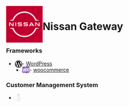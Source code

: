 <img align="left" src="download.png" style="text-align: center;" height="100px" width="100px">

# Nissan Gateway 

#
### Frameworks

* <img align="left" src="logo1.png" style="text-align: center;" height="20" width="20"> - [WordPress](https://wordpress.com/)
* <img align="left" src="logo2.png" style="text-align: center;" height="20" width="20"> - [woocommerce](https//https://woocommerce.com/)

### Customer Management System

* <img align="left" src="system.png" style="text-align: center;" height="20" width="20">

